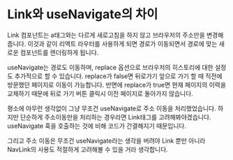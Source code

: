 # Link와 useNavigate의 차이

Link 컴포넌트는 a태그와는 다르게 새로고침을 하지 않고 브라우저의 주소만을 변경해줍니다. 이것과 같이 리액트 라우터를 사용하게 되면 경로가 이동되면서 경로에 맞는 새로운 컴포넌트를 렌더링하게 됩니다.

useNavigate는 경로도 이동하며, replace 옵션으로 브라우저의 히스토리에 대한 설정도 추가적으로 할 수 있습니다. replace가 false면 뒤로가기 앞으로 가기 할 때 직전에 방문했던 페이지로 이동이 가능합니다. 반면에 replace가 true면 현재 페이지의 이력을 교체하기 때문에 뒤로 가기 버튼 클릭시 이전 페이지로 돌아가지 않습니다.

평소에 아무런 생각없이 그냥 무조건 useNavigate로 주소 이동을 처리했었습니다. 하지만 단순하게 주소이동만을 처리하는 경우라면 Link태그를 고려해봐야겠습니다. useNavigate 훅을 호출하는 것에 비해 코드가 간결해지기 때문입니다. 

그리고 주소 이동은 무조건 useNavigate라는 생각을 버려야 Link 뿐만 아니라 NavLink의 사용도 적절하게 고려해볼 수 있을 거라 생각합니다.